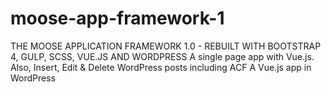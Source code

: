 # moose-app-framework-1
THE MOOSE APPLICATION FRAMEWORK 1.0 - REBUILT WITH BOOTSTRAP 4, GULP, SCSS, VUE.JS AND WORDPRESS
A single page app with Vue.js. Also, Insert, Edit & Delete WordPress posts including ACF
A Vue.js app in WordPress

